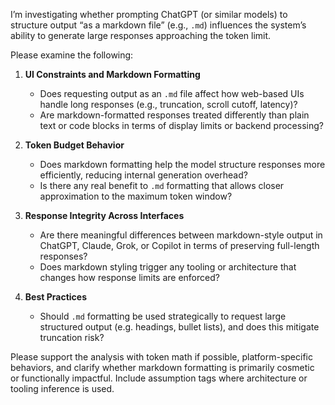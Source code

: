 I’m investigating whether prompting ChatGPT (or similar models) to structure output “as a markdown file” (e.g., `.md`) influences the system’s ability to generate large responses approaching the token limit.

Please examine the following:

1. **UI Constraints and Markdown Formatting**
   - Does requesting output as an `.md` file affect how web-based UIs handle long responses (e.g., truncation, scroll cutoff, latency)?
   - Are markdown-formatted responses treated differently than plain text or code blocks in terms of display limits or backend processing?

2. **Token Budget Behavior**
   - Does markdown formatting help the model structure responses more efficiently, reducing internal generation overhead?
   - Is there any real benefit to `.md` formatting that allows closer approximation to the maximum token window?

3. **Response Integrity Across Interfaces**
   - Are there meaningful differences between markdown-style output in ChatGPT, Claude, Grok, or Copilot in terms of preserving full-length responses?
   - Does markdown styling trigger any tooling or architecture that changes how response limits are enforced?

4. **Best Practices**
   - Should `.md` formatting be used strategically to request large structured output (e.g. headings, bullet lists), and does this mitigate truncation risk?

Please support the analysis with token math if possible, platform-specific behaviors, and clarify whether markdown formatting is primarily cosmetic or functionally impactful. Include assumption tags where architecture or tooling inference is used.